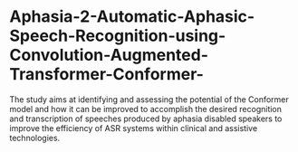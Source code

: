 # Aphasia-2-Automatic-Aphasic-Speech-Recognition-using-Convolution-Augmented-Transformer-Conformer-
The study aims at identifying and assessing the potential of the Conformer model and how it can be improved to accomplish the desired recognition and transcription of speeches produced by aphasia disabled speakers to improve the efficiency of ASR systems within clinical and assistive technologies.
